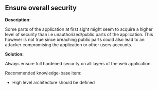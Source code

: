 Ensure overall security
-------

**Description:**

Some parts of the application at first sight might seem to acquire a higher level of
security than i.e unauthorized/public parts of the application.
This however is not true since breaching public parts could also lead to an attacker
compromising the application or other users accounts.

**Solution:**

Always ensure full hardened security on all layers of the web application.

Recommended knowledge-base item:

- High level architecture should be defined
